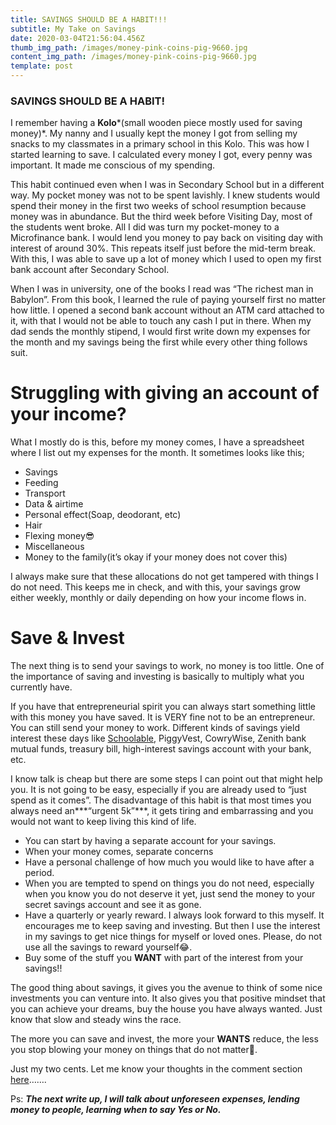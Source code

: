 ```yaml
---
title: SAVINGS SHOULD BE A HABIT!!!
subtitle: My Take on Savings
date: 2020-03-04T21:56:04.456Z
thumb_img_path: /images/money-pink-coins-pig-9660.jpg
content_img_path: /images/money-pink-coins-pig-9660.jpg
template: post
---
```

### **SAVINGS SHOULD BE A HABIT!**

I remember having a **Kolo***(small wooden piece mostly used for saving money)*. My nanny and I usually kept the money I got from selling my snacks to my classmates in a primary school in this Kolo. This was how I started learning to save. I calculated every money I got, every penny was important. It made me conscious of my spending.

This habit continued even when I was in Secondary School but in a different way. My pocket money was not to be spent lavishly. I knew students would spend their money in the first two weeks of school resumption because money was in abundance. But the third week before Visiting Day, most of the students went broke. All I did was turn my pocket-money to a Microfinance bank. I would lend you money to pay back on visiting day with interest of around 30%. This repeats itself just before the mid-term break. With this, I was able to save up a lot of money which I used to open my first bank account after Secondary School.

When I was in university, one of the books I read was “The richest man in Babylon”. From this book, I learned the rule of paying yourself first no matter how little. I opened a second bank account without an ATM card attached to it, with that I would not be able to touch any cash I put in there. When my dad sends the monthly stipend, I would first write down my expenses for the month and my savings being the first while every other thing follows suit.

# Struggling with giving an account of your income?

What I mostly do is this, before my money comes, I have a spreadsheet where I list out my expenses for the month. It sometimes looks like this;

* Savings
* Feeding
* Transport
* Data & airtime
* Personal effect(Soap, deodorant, etc)
* Hair
* Flexing money😎
* Miscellaneous
* Money to the family(it’s okay if your money does not cover this)

I always make sure that these allocations do not get tampered with things I do not need. This keeps me in check, and with this, your savings grow either weekly, monthly or daily depending on how your income flows in.

# Save & Invest

The next thing is to send your savings to work, no money is too little. One of the importance of saving and investing is basically to multiply what you currently have.

If you have that entrepreneurial spirit you can always start something little with this money you have saved. It is VERY fine not to be an entrepreneur. You can still send your money to work. Different kinds of savings yield interest these days like [Schoolable](https://schoolable.co), PiggyVest, CowryWise, Zenith bank mutual funds, treasury bill, high-interest savings account with your bank, etc.

I know talk is cheap but there are some steps I can point out that might help you. It is not going to be easy, especially if you are already used to “just spend as it comes”. The disadvantage of this habit is that most times you always need an***“urgent 5k”***, it gets tiring and embarrassing and you would not want to keep living this kind of life.

* You can start by having a separate account for your savings.
* When your money comes, separate concerns
* Have a personal challenge of how much you would like to have after a period.
* When you are tempted to spend on things you do not need, especially when you know you do not deserve it yet, just send the money to your secret savings account and see it as gone.
* Have a quarterly or yearly reward. I always look forward to this myself. It encourages me to keep saving and investing. But then I use the interest in my savings to get nice things for myself or loved ones. Please, do not use all the savings to reward yourself😂.
* Buy some of the stuff you **WANT** with part of the interest from your savings!!

The good thing about savings, it gives you the avenue to think of some nice investments you can venture into. It also gives you that positive mindset that you can achieve your dreams, buy the house you have always wanted. Just know that slow and steady wins the race.

The more you can save and invest, the more your **WANTS** reduce, the less you stop blowing your money on things that do not matter🤪.

Just my two cents. Let me know your thoughts in the comment section [here](https://medium.com/@Dinma/savings-should-be-a-habit-5c1dd30a6521?sk=f16a50029d8609d963fbd1ef1b790e6e)…….

Ps: ***The next write up, I will talk about unforeseen expenses, lending money to people, learning when to say Yes or No.***